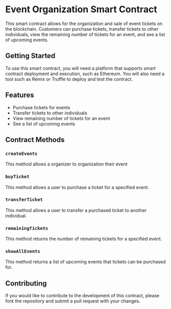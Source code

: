 # Event Organization Smart Contract

This smart contract allows for the organization and sale of event tickets on the blockchain. Customers can purchase tickets, transfer tickets to other individuals, view the remaining number of tickets for an event, and see a list of upcoming events.

## Getting Started

To use this smart contract, you will need a platform that supports smart contract deployment and execution, such as Ethereum. You will also need a tool such as Remix or Truffle to deploy and test the contract.

## Features
- Purchase tickets for events
- Transfer tickets to other individuals
- View remaining number of tickets for an event
- See a list of upcoming events

## Contract Methods
### `createEvents`
This method allows a organizer to organization their event
### `buyTicket`
This method allows a user to purchase a ticket for a specified event.
### `transferTicket`
This method allows a user to transfer a purchased ticket to another individual.
### `remainingTickets`
This method returns the number of remaining tickets for a specified event.
### `showAllEvents`
This method returns a list of upcoming events that tickets can be purchased for.

## Contributing
If you would like to contribute to the development of this contract, please fork the repository and submit a pull request with your changes.

